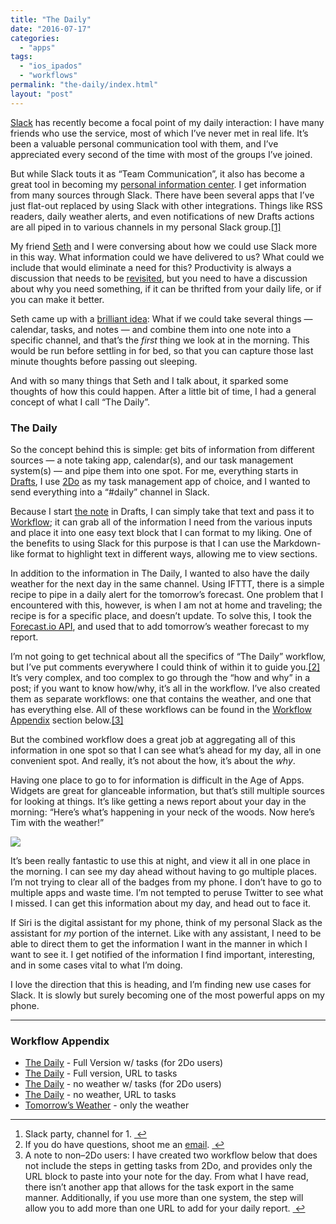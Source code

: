 ```yaml
---
title: "The Daily"
date: "2016-07-17"
categories: 
  - "apps"
tags: 
  - "ios_ipados"
  - "workflows"
permalink: "the-daily/index.html"
layout: "post"
---
```


[Slack](https://geo.itunes.apple.com/us/app/slack-team-communication/id618783545?at=1001l4VZ&ct=nahumck_me) has recently become a focal point of my daily interaction: I have many friends who use the service, most of which I’ve never met in real life. It’s been a valuable personal communication tool with them, and I’ve appreciated every second of the time with most of the groups I’ve joined.

But while Slack touts it as “Team Communication”, it also has become a great tool in becoming my [personal information center](http://sethclifford.me/2015/09/using-slack-as-a-personal-information-center/). I get information from many sources through Slack. There have been several apps that I’ve just flat-out replaced by using Slack with other integrations. Things like RSS readers, daily weather alerts, and even notifications of new Drafts actions are all piped in to various channels in my personal Slack group.[\[1\]](#fn-1 "see footnote")

My friend [Seth](http://sethclifford.me) and I were conversing about how we could use Slack more in this way. What information could we have delivered to us? What could we include that would eliminate a need for this? Productivity is always a discussion that needs to be [revisited](https://overcast.fm/+BZhztAgc/39:10), but you need to have a discussion about why you need something, if it can be thrifted from your daily life, or if you can make it better.

Seth came up with a [brilliant idea](http://sethclifford.me/2016/07/an-update-on-how-im-using-my-private-slack-team): What if we could take several things — calendar, tasks, and notes — and combine them into one note into a specific channel, and that’s the _first_ thing we look at in the morning. This would be run before settling in for bed, so that you can capture those last minute thoughts before passing out sleeping.

And with so many things that Seth and I talk about, it sparked some thoughts of how this could happen. After a little bit of time, I had a general concept of what I call “The Daily”.

### The Daily

So the concept behind this is simple: get bits of information from different sources — a note taking app, calendar(s), and our task management system(s) — and pipe them into one spot. For me, everything starts in [Drafts](https://geo.itunes.apple.com/us/app/drafts-4-quickly-capture-notes/id905337691?at=1001l4VZ&ct=nahumck_me), I use [2Do](https://geo.itunes.apple.com/us/app/2do/id303656546?at=1001l4VZ&ct=nahumck_me) as my task management app of choice, and I wanted to send everything into a “#daily” channel in Slack.

Because I start [the note](https://www.nahumck.me/how-to-apply-the-note) in Drafts, I can simply take that text and pass it to [Workflow](https://geo.itunes.apple.com/us/app/workflow-powerful-automation/id915249334?at=1001l4VZ&ct=nahumck_me); it can grab all of the information I need from the various inputs and place it into one easy text block that I can format to my liking. One of the benefits to using Slack for this purpose is that I can use the Markdown-like format to highlight text in different ways, allowing me to view sections.

In addition to the information in The Daily, I wanted to also have the daily weather for the next day in the same channel. Using IFTTT, there is a simple recipe to pipe in a daily alert for the tomorrow’s forecast. One problem that I encountered with this, however, is when I am not at home and traveling; the recipe is for a specific place, and doesn’t update. To solve this, I took the [Forecast.io API](https://developer.forecast.io/), and used that to add tomorrow’s weather forecast to my report.

I’m not going to get technical about all the specifics of “The Daily” workflow, but I’ve put comments everywhere I could think of within it to guide you.[\[2\]](#fn-2 "see footnote") It’s very complex, and too complex to go through the “how and why” in a post; if you want to know how/why, it’s all in the workflow. I’ve also created them as separate workflows: one that contains the weather, and one that has everything else. All of these workflows can be found in the [Workflow Appendix](https://www.nahumck.me/the-daily/#workflow-appendix) section below.[\[3\]](#fn-3 "see footnote")

But the combined workflow does a great job at aggregating all of this information in one spot so that I can see what’s ahead for my day, all in one convenient spot. And really, it’s not about the how, it’s about the _why_.

Having one place to go to for information is difficult in the Age of Apps. Widgets are great for glanceable information, but that’s still multiple sources for looking at things. It’s like getting a news report about your day in the morning: “Here’s what’s happening in your neck of the woods. Now here’s Tim with the weather!”

![](/images/The-Daily-Slack.jpeg)

It’s been really fantastic to use this at night, and view it all in one place in the morning. I can see my day ahead without having to go multiple places. I’m not trying to clear all of the badges from my phone. I don’t have to go to multiple apps and waste time. I’m not tempted to peruse Twitter to see what I missed. I can get this information about my day, and head out to face it.

If Siri is the digital assistant for my phone, think of my personal Slack as the assistant for _my_ portion of the internet. Like with any assistant, I need to be able to direct them to get the information I want in the manner in which I want to see it. I get notified of the information I find important, interesting, and in some cases vital to what I’m doing.

I love the direction that this is heading, and I’m finding new use cases for Slack. It is slowly but surely becoming one of the most powerful apps on my phone.

* * *

### Workflow Appendix

- [The Daily](https://workflow.is/workflows/ea41736317e04a03808118c470f58693) - Full Version w/ tasks (for 2Do users)
- [The Daily](https://workflow.is/workflows/25e6732c3eb5463cb5f43dd40ec82b7c) - Full version, URL to tasks
- [The Daily](https://workflow.is/workflows/21f96903f087421294342a09e635781b) - no weather w/ tasks (for 2Do users)
- [The Daily](https://workflow.is/workflows/7820b1e043444b83bc34c8e411fb14ab) - no weather, URL to tasks
- [Tomorrow’s Weather](https://workflow.is/workflows/f883989919a64d1ba5cf83fb222a2acc) - only the weather

* * *

1. Slack party, channel for 1. [ ↩](#fnref-1 "return to article")
2. If you do have questions, shoot me an [email](mailto:tim@nahumck.me). [ ↩](#fnref-2 "return to article")
3. A note to non–2Do users: I have created two workflow below that does not include the steps in getting tasks from 2Do, and provides only the URL block to paste into your note for the day. From what I have read, there isn’t another app that allows for the task export in the same manner. Additionally, if you use more than one system, the step will allow you to add more than one URL to add for your daily report. [ ↩](#fnref-3 "return to article")
